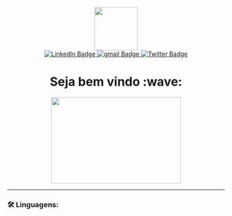 <div id="header" align="center">
  <img src= "https://media.giphy.com/media/lP8xu5t2DLGG045H8F/giphy.gif" width="100"/>
</div>

<div id="badges" align="center">
  <a href="your-linkedin-URL">
    <img src="https://img.shields.io/badge/LinkedIn-yellow?style=for-the-badge&logo=linkedin&logoColor=white" alt="LinkedIn Badge"/>
  </a>
  <a href="your-instagram-URL">
    <img src="https://img.shields.io/badge/gmail-purple?style=for-the-badge&logo=gmail&logoColor=white" alt="gmail Badge"/>
  </a>
  <a href="your-twitter-URL">
    <img src="https://img.shields.io/badge/Twitter-yellow?style=for-the-badge&logo=twitter&logoColor=white" alt="Twitter Badge"/>
  </a>
</div>

<h1 align="center">
  Seja bem vindo :wave:
</h1>

<div align="center">
  <img src='https://media.giphy.com/media/mTPjPA6SSXgTsnZ1Dh/giphy.gif' width="300" height="200"/>
</div>

---

### :hammer_and_wrench: Linguagens:
